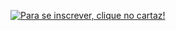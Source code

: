 <a target="_blank" href="https://forms.gle/1J4KGBU4F2VkdmBdA"> 

![Para se inscrever, clique no cartaz!](/img/curso-2023-11-07.png)

</a>

